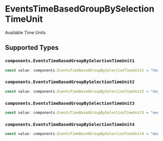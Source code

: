 # EventsTimeBasedGroupBySelectionTimeUnit

Available Time Units


## Supported Types

### `components.EventsTimeBasedGroupBySelectionTimeUnit1`

```typescript
const value: components.EventsTimeBasedGroupBySelectionTimeUnit1 = "hour";
```

### `components.EventsTimeBasedGroupBySelectionTimeUnit2`

```typescript
const value: components.EventsTimeBasedGroupBySelectionTimeUnit2 = "day";
```

### `components.EventsTimeBasedGroupBySelectionTimeUnit3`

```typescript
const value: components.EventsTimeBasedGroupBySelectionTimeUnit3 = "week";
```

### `components.EventsTimeBasedGroupBySelectionTimeUnit4`

```typescript
const value: components.EventsTimeBasedGroupBySelectionTimeUnit4 = "month";
```

